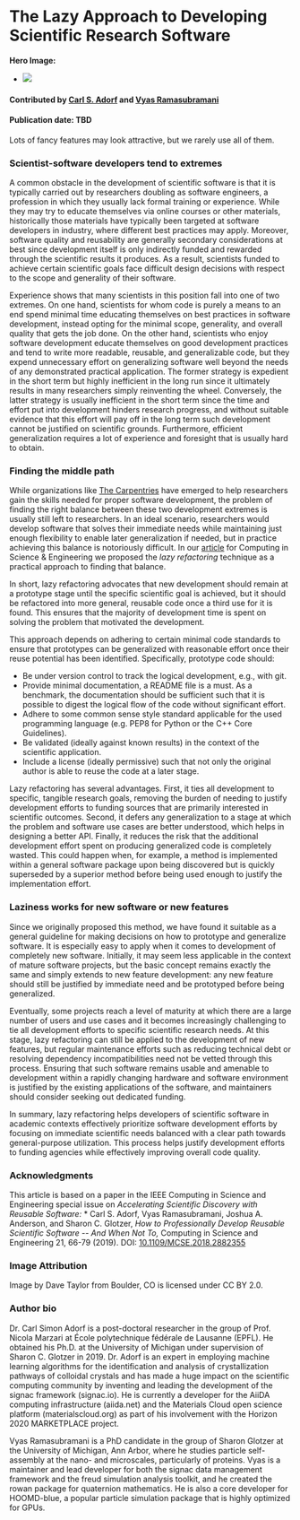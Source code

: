 # The Lazy Approach to Developing Scientific Research Software

**Hero Image:**

 - <img src='https://github.com/betterscientificsoftware/images/raw/master/Blog_0620_YAGNI.jpg' />

#### Contributed by [Carl S. Adorf](https://github.com/csadorf "Carl S. Adorf GitHub Profile") and [Vyas Ramasubramani](https://github.com/vyasr "Vyas Ramasubramani GitHub Profile")

#### Publication date: TBD

Lots of fancy features may look attractive, but we rarely use all of them.

### Scientist-software developers tend to extremes

A common obstacle in the development of scientific software is that it
is typically carried out by researchers doubling as software
engineers, a profession in which they usually lack formal training or
experience. While they may try to educate themselves via online
courses or other materials, historically those materials have
typically been targeted at software developers in industry, where
different best practices may apply. Moreover, software quality and
reusability are generally secondary considerations at best since
development itself is only indirectly funded and rewarded through the
scientific results it produces. As a result, scientists funded to
achieve certain scientific goals face difficult design decisions with
respect to the scope and generality of their software.

Experience shows that many scientists in this position fall into one
of two extremes. On one hand, scientists for whom code is purely a
means to an end spend minimal time educating themselves on best
practices in software development, instead opting for the minimal
scope, generality, and overall quality that gets the job done. On the
other hand, scientists who enjoy software development educate
themselves on good development practices and tend to write more
readable, reusable, and generalizable code, but they expend
unnecessary effort on generalizing software well beyond the needs of
any demonstrated practical application. The former strategy is
expedient in the short term but highly inefficient in the long run
since it ultimately results in many researchers simply reinventing the
wheel. Conversely, the latter strategy is usually inefficient in the
short term since the time and effort put into development hinders
research progress, and without suitable evidence that this effort will
pay off in the long term such development cannot be justified on
scientific grounds. Furthermore, efficient generalization requires a
lot of experience and foresight that is usually hard to obtain.

### Finding the middle path

While organizations like [The Carpentries](https://carpentries.org/)
have emerged to help researchers gain the skills needed for proper
software development, the problem of finding the right balance between
these two development extremes is usually still left to
researchers. In an ideal scenario, researchers would develop software
that solves their immediate needs while maintaining just enough
flexibility to enable later generalization if needed, but in practice
achieving this balance is notoriously difficult. In our
[article](https://doi.org/10.1109/MCSE.2018.2882355) for Computing in
Science & Engineering we proposed the *lazy refactoring* technique as
a practical approach to finding that balance.

In short, lazy refactoring advocates that new development should
remain at a prototype stage until the specific scientific goal is
achieved, but it should be refactored into more general, reusable code
once a third use for it is found. This ensures that the majority of
development time is spent on solving the problem that motivated the
development.

This approach depends on adhering to certain minimal code standards to
ensure that prototypes can be generalized with reasonable effort once
their reuse potential has been identified. Specifically, prototype
code should:
* Be under version control to track the logical development, e.g.,
  with git.
* Provide minimal documentation, a README file is a must. As a
  benchmark, the documentation should be sufficient such that it is
  possible to digest the logical flow of the code without significant
  effort.
* Adhere to some common sense style standard applicable for the used
  programming language (e.g. PEP8 for Python or the C++ Core
  Guidelines).
* Be validated (ideally against known results) in the context of the
  scientific application.
* Include a license (ideally permissive) such that not only the
  original author is able to reuse the code at a later stage.

Lazy refactoring has several advantages. First, it ties all
development to specific, tangible research goals, removing the burden
of needing to justify development efforts to funding sources that are
primarily interested in scientific outcomes. Second, it defers any
generalization to a stage at which the problem and software use cases
are better understood, which helps in designing a better API. Finally,
it reduces the risk that the additional development effort spent on
producing generalized code is completely wasted. This could happen
when, for example, a method is implemented within a general software
package upon being discovered but is quickly superseded by a superior
method before being used enough to justify the implementation effort.

### Laziness works for new software or new features

Since we originally proposed this method, we have found it suitable as
a general guideline for making decisions on how to prototype and
generalize software. It is especially easy to apply when it comes to
development of completely new software. Initially, it may seem less
applicable in the context of mature software projects, but the basic
concept remains exactly the same and simply extends to new feature
development: any new feature should still be justified by immediate
need and be prototyped before being generalized.

Eventually, some projects reach a level of maturity at which there are
a large number of users and use cases and it becomes increasingly
challenging to tie all development efforts to specific scientific
research needs. At this stage, lazy refactoring can still be applied
to the development of new features, but regular maintenance efforts
such as reducing technical debt or resolving dependency
incompatibilities need not be vetted through this process. Ensuring
that such software remains usable and amenable to development within a
rapidly changing hardware and software environment is justified by the
existing applications of the software, and maintainers should consider
seeking out dedicated funding.

In summary, lazy refactoring helps developers of scientific software
in academic contexts effectively prioritize software development
efforts by focusing on immediate scientific needs balanced with a
clear path towards general-purpose utilization. This process helps
justify development efforts to funding agencies while effectively
improving overall code quality.

### Acknowledgments

This article is based on a paper in the IEEE Computing in Science and
Engineering special issue on *Accelerating Scientific Discovery with
Reusable Software:* * Carl S. Adorf, Vyas Ramasubramani, Joshua
A. Anderson, and Sharon C. Glotzer, *How to Professionally Develop
Reusable Scientific Software -- And When Not To,* Computing in Science
and Engineering 21, 66-79 (2019). DOI:
[10.1109/MCSE.2018.2882355](https://doi.org/10.1109/MCSE.2018.2882355)

### Image Attribution
Image by Dave Taylor from Boulder, CO is licensed under CC BY 2.0.

### Author bio

Dr. Carl Simon Adorf is a post-doctoral researcher in the group of
Prof. Nicola Marzari at École polytechnique fédérale de Lausanne
(EPFL). He obtained his Ph.D. at the University of Michigan under
supervision of Sharon C. Glotzer in 2019. Dr. Adorf is an expert in
employing machine learning algorithms for the identification and
analysis of crystallization pathways of colloidal crystals and has
made a huge impact on the scientific computing community by inventing
and leading the development of the signac framework (signac.io). He is
currently a developer for the AiiDA computing infrastructure
(aiida.net) and the Materials Cloud open science platform
(materialscloud.org) as part of his involvement with the Horizon 2020
MARKETPLACE project.

Vyas Ramasubramani is a PhD candidate in the group of Sharon Glotzer
at the University of Michigan, Ann Arbor, where he studies particle
self-assembly at the nano- and microscales, particularly of
proteins. Vyas is a maintainer and lead developer for both the signac
data management framework and the freud simulation analysis toolkit,
and he created the rowan package for quaternion mathematics. He is
also a core developer for HOOMD-blue, a popular particle simulation
package that is highly optimized for GPUs.

<!---
Publish: preview
RSS update: 
Categories: Planning, Development
Topics: Software Engineering, Requirements, Refactoring
Tags: bssw-blog-article
Level: 2
Prerequisites: default
Aggregate: none
--->
